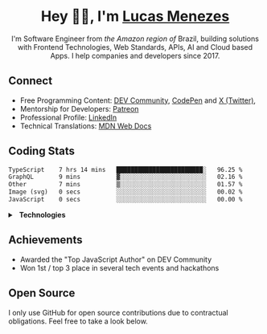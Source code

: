 <h1 align="center">Hey 👋🏻, I'm <a href="https://lucasm.dev">Lucas Menezes</a></h1>
<p align="center">I'm Software Engineer from <i>the Amazon region of</i> Brazil, building solutions with Frontend Technologies, Web Standards, APIs, AI and Cloud based Apps. I help companies and developers since 2017.</p>

## Connect

- Free Programming Content: [DEV Community](https://dev.to/lucasm), [CodePen](https://codepen.io/lucasm) and [X (Twitter)](https://x.com/lucasmezs),
- Mentorship for Developers: [Patreon](https://patreon.com/lucasm)
- Professional Profile: [LinkedIn](https://linkedin.com/in/lucasmezs)
- Technical Translations: [MDN Web Docs](https://github.com/mdn/)


## Coding Stats

<!--START_SECTION:waka-->

```txt
TypeScript    7 hrs 14 mins   ████████████████████████░   96.25 %
GraphQL       9 mins          ▓░░░░░░░░░░░░░░░░░░░░░░░░   02.16 %
Other         7 mins          ▒░░░░░░░░░░░░░░░░░░░░░░░░   01.57 %
Image (svg)   0 secs          ░░░░░░░░░░░░░░░░░░░░░░░░░   00.02 %
JavaScript    0 secs          ░░░░░░░░░░░░░░░░░░░░░░░░░   00.00 %
```

<!--END_SECTION:waka-->

<details>
<summary><strong>&nbsp;&nbsp;Technologies</strong></summary>
</br>
  
[![typescript](https://skillicons.dev/icons?i=typescript)](https://typescriptlang.org/)
[![react](https://skillicons.dev/icons?i=react)](https://react.dev)
[![css](https://skillicons.dev/icons?i=css)](https://developer.mozilla.org/docs/Web/CSS)
[![webpack](https://skillicons.dev/icons?i=webpack)](https://webpack.js.org/)
[![sass](https://skillicons.dev/icons?i=sass)](https://sass-lang.com/)
[![html](https://skillicons.dev/icons?i=html)](https://developer.mozilla.org/docs/Web/HTML)
[![javascript](https://skillicons.dev/icons?i=javascript)](https://developer.mozilla.org/docs/Web/JavaScript)
[![nodejs](https://skillicons.dev/icons?i=nodejs)](https://nodejs.org)
[![graphql](https://skillicons.dev/icons?i=graphql)](https://graphql.org/)
[![docker](https://skillicons.dev/icons?i=docker)](https://docker.com/)
[![git](https://skillicons.dev/icons?i=git)](https://git-scm.com/)
[![jest](https://skillicons.dev/icons?i=jest)](https://jestjs.io/)
[![vue](https://skillicons.dev/icons?i=vue)](https://vuejs.org/)
[![angular](https://skillicons.dev/icons?i=angular)](https://angular.io/)
[![java](https://skillicons.dev/icons?i=java)](https://java.com/)
[![c](https://skillicons.dev/icons?i=c)](https://w3schools.com/c/)
[![nextjs](https://skillicons.dev/icons?i=nextjs)](https://nextjs.org/)
[![wordpress](https://skillicons.dev/icons?i=wordpress)](https://wordpress.org/)
[![postgresql](https://skillicons.dev/icons?i=postgresql)](https://postgresql.org/)
[![cloudflare](https://skillicons.dev/icons?i=cloudflare)](https://cloudflare.com/)
[![aws](https://skillicons.dev/icons?i=aws)](https://aws.amazon.com/)
[![azure](https://skillicons.dev/icons?i=azure)](https://azure.microsoft.com/)
[![gcp](https://skillicons.dev/icons?i=gcp)](https://cloud.google.com/)
[![nginx](https://skillicons.dev/icons?i=nginx)](https://nginx.com/)
[![styledcomponents](https://skillicons.dev/icons?i=styledcomponents)](https://styled-components.com/)
[![svg](https://skillicons.dev/icons?i=svg)](https://developer.mozilla.org/docs/Web/SVG)
[![vscode](https://skillicons.dev/icons?i=vscode)](https://code.visualstudio.com/)
[![vim](https://skillicons.dev/icons?i=vim)](https://neovim.io/)
[![linux](https://skillicons.dev/icons?i=linux)](https://distrochooser.de/)
[![apple](https://skillicons.dev/icons?i=apple)](https://apple.com/macos)
[![openstack](https://skillicons.dev/icons?i=openstack)](https://openstack.org/)
[![grafana](https://skillicons.dev/icons?i=grafana)](https://grafana.com/)


</details>

## Achievements

- Awarded the "Top JavaScript Author" on DEV Community
- Won 1st / top 3 place in several tech events and hackathons

## Open Source

I only use GitHub for open source contributions due to contractual obligations. Feel free to take a look below.
